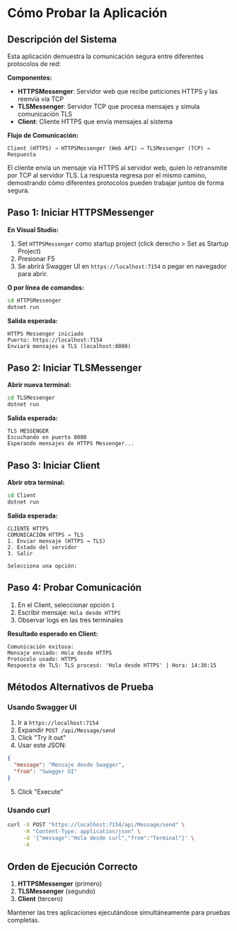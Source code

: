 # Cómo Probar la Aplicación

## Descripción del Sistema

Esta aplicación demuestra la comunicación segura entre diferentes protocolos de red:

**Componentes:**
- **HTTPSMessenger**: Servidor web que recibe peticiones HTTPS y las reenvía vía TCP
- **TLSMessenger**: Servidor TCP que procesa mensajes y simula comunicación TLS
- **Client**: Cliente HTTPS que envía mensajes al sistema

**Flujo de Comunicación:**
```
Client (HTTPS) → HTTPSMessenger (Web API) → TLSMessenger (TCP) → Respuesta
```

El cliente envía un mensaje vía HTTPS al servidor web, quien lo retransmite por TCP al servidor TLS. La respuesta regresa por el mismo camino, demostrando cómo diferentes protocolos pueden trabajar juntos de forma segura.

## Paso 1: Iniciar HTTPSMessenger

**En Visual Studio:**
1. Set `HTTPSMessenger` como startup project (click derecho > Set as Startup Project)
2. Presionar F5
3. Se abrirá Swagger UI en `https://localhost:7154` o pegar en navegador para abrir.

**O por línea de comandos:**
```bash
cd HTTPSMessenger
dotnet run
```

**Salida esperada:**
```
HTTPS Messenger iniciado
Puerto: https://localhost:7154
Enviará mensajes a TLS (localhost:8080)
```

## Paso 2: Iniciar TLSMessenger

**Abrir nueva terminal:**
```bash
cd TLSMessenger
dotnet run
```

**Salida esperada:**
```
TLS MESSENGER
Escuchando en puerto 8080
Esperando mensajes de HTTPS Messenger...
```

## Paso 3: Iniciar Client

**Abrir otra terminal:**
```bash
cd Client
dotnet run
```

**Salida esperada:**
```
CLIENTE HTTPS
COMUNICACIÓN HTTPS → TLS
1. Enviar mensaje (HTTPS → TLS)
2. Estado del servidor
3. Salir

Selecciona una opción:
```

## Paso 4: Probar Comunicación

1. En el Client, seleccionar opción `1`
2. Escribir mensaje: `Hola desde HTTPS`
3. Observar logs en las tres terminales

**Resultado esperado en Client:**
```
Comunicación exitosa:
Mensaje enviado: Hola desde HTTPS
Protocolo usado: HTTPS
Respuesta de TLS: TLS procesó: 'Hola desde HTTPS' | Hora: 14:30:15
```

## Métodos Alternativos de Prueba

### Usando Swagger UI

1. Ir a `https://localhost:7154`
2. Expandir `POST /api/Message/send`
3. Click "Try it out"
4. Usar este JSON:
```json
{
  "message": "Mensaje desde Swagger",
  "from": "Swagger UI"
}
```
5. Click "Execute"

### Usando curl

```bash
curl -X POST "https://localhost:7154/api/Message/send" \
     -H "Content-Type: application/json" \
     -d '{"message":"Hola desde curl","from":"Terminal"}' \
     -k
```

## Orden de Ejecución Correcto

1. **HTTPSMessenger** (primero)
2. **TLSMessenger** (segundo)  
3. **Client** (tercero)

Mantener las tres aplicaciones ejecutándose simultáneamente para pruebas completas.
